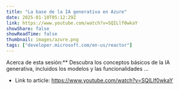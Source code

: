 ```yaml
---
title: "La base de la IA generativa en Azure"
date: 2025-01-10T05:12:29Z
link: https://www.youtube.com/watch?v=SQILlf0wkaY
showShare: false
showReadTime: false
thumbnail: images/azure.png
tags: ["developer.microsoft.com/en-us/reactor"]
---
```

Acerca de esta sesión:** Descubra los conceptos básicos de la IA generativa, incluidos los modelos y las funcionalidades ...

- Link to article: https://www.youtube.com/watch?v=SQILlf0wkaY